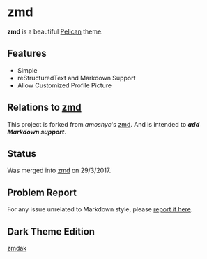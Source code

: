 # zmd

**zmd** is a beautiful [Pelican](https://github.com/getpelican/pelican) theme.

## Features

-   Simple
-   reStructuredText and Markdown Support
-   Allow Customized Profile Picture

## Relations to [zmd](https://github.com/amoshyc/zmd)

This project is forked from *amoshyc*'s [zmd](https://github.com/amoshyc/zmd).
And is intended to ***add Markdown support***.

## Status

Was merged into [zmd](https://github.com/amoshyc/zmd) on 29/3/2017.

## Problem Report

For any issue unrelated to Markdown style, please [report it here](https://github.com/amoshyc/zmd/issues).

## Dark Theme Edition

[zmdak](https://github.com/Superdanby/zmd/tree/dark)
